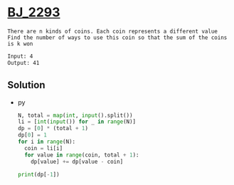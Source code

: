 # [BJ_2293](https://acmicpc.net/problem/2293)

```en
There are n kinds of coins. Each coin represents a different value
Find the number of ways to use this coin so that the sum of the coins is k won
```

```txt
Input: 4
Output: 41
```

## Solution

* py

  ```py
  N, total = map(int, input().split())
  li = [int(input()) for _ in range(N)]
  dp = [0] * (total + 1)
  dp[0] = 1
  for i in range(N):
    coin = li[i]
    for value in range(coin, total + 1):
      dp[value] += dp[value - coin]

  print(dp[-1])
  ```
